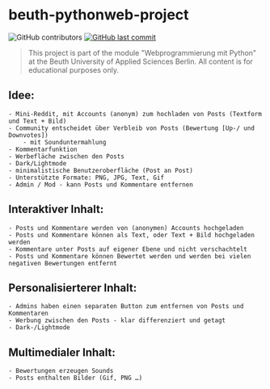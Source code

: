 # beuth-pythonweb-project

![GitHub contributors](https://img.shields.io/github/contributors/beuth-pythonweb/beuth-pythonweb-project.svg) [![GitHub last commit](https://img.shields.io/github/last-commit/beuth-pythonweb/beuth-pythonweb-project.svg?style=flat)]()

> This project is part of the module "Webprogrammierung mit Python" at the Beuth University of Applied Sciences Berlin.
> All content is for educational purposes only.

## Idee:
	- Mini-Reddit, mit Accounts (anonym) zum hochladen von Posts (Textform und Text + Bild)
	- Community entscheidet über Verbleib von Posts (Bewertung [Up-/ und Downvotes])
		- mit Sounduntermahlung
	- Kommentarfunktion
	- Werbefläche zwischen den Posts
	- Dark/Lightmode
	- minimalistische Benutzeroberfläche (Post an Post)
	- Unterstützte Formate: PNG, JPG, Text, Gif
	- Admin / Mod - kann Posts und Kommentare entfernen

## Interaktiver Inhalt:
	- Posts und Kommentare werden von (anonymen) Accounts hochgeladen
	- Posts und Kommentare können als Text, oder Text + Bild hochgeladen werden
	- Kommentare unter Posts auf eigener Ebene und nicht verschachtelt
	- Posts und Kommentare können Bewertet werden und werden bei vielen negativen Bewertungen entfernt

## Personalisierterer Inhalt:
	- Admins haben einen separaten Button zum entfernen von Posts und Kommentaren
	- Werbung zwischen den Posts - klar differenziert und getagt
	- Dark-/Lightmode

## Multimedialer Inhalt:
	- Bewertungen erzeugen Sounds
	- Posts enthalten Bilder (Gif, PNG …)
